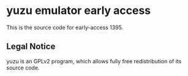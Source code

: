 yuzu emulator early access
=============

This is the source code for early-access 1395.

## Legal Notice

yuzu is an GPLv2 program, which allows fully free redistribution of its source code.